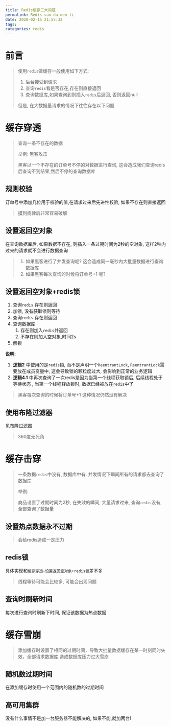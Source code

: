 ```yaml
---
title: Redis缓存三大问题
permalink: Redis-san-da-wen-ti
date: 2020-02-15 21:55:32
tags:
categories: redis
---
```


# 前言

> 使用`redis`做缓存一般使用如下方式:
>
> 1. 后台接受到请求
> 2. 查询`redis`看是否存在,存在则直接返回
> 3. 查询数据库,如果查询到则插入`redis`后返回, 否则返回null
>
> 但是, 在大数据量请求的情况下往往存在以下问题

<!--more-->

# 缓存穿透

> 查询一条不存在的数据
>
> 举例: 黑客攻击
>
> 黑客以一个不存在的订单号不停的对数据进行查询, 这会造成我们查询redis后查询不到结果,然后不停的查询数据库

## 规则校验

订单号中添加几位用于校验的值,在请求过来后先进性校验, 如果不存在则直接返回

> 摸到规律后非常容易破解

## 设置返回空对象

在查询数据库后, 如果数据不存在, 则插入一条过期时间为2秒的空对象, 这样2秒内过来的请求就不会进行数据查询

> 1. 如果黑客进行了并发查询呢? 这会造成同一毫秒内大批量数据进行查询数据库
> 2. 如果黑客每次查询的时候将订单号+1 呢?

## 设置返回空对象+redis锁

1. 查询`redis` 存在则返回
2. 加锁, 没有获取锁则等待
3. 查询`redis` 存在则返回
4. 查询数据库
   1. 存在则加入`redis`并返回
   2. 不存在则加入空对象,时间2s
5. 解锁

**说明:**

1. **逻辑2** 中使用的是`redis`锁, 而不是声明一个`ReentrantLock`, `ReentrantLock`需要放在成员变量中, 这会导致锁的颗粒度过大, 会影响到正常的业务逻辑
2. **逻辑4.1** 中再次查询了一次redis是因为当第一个线程获取锁后, 后续线程处于等待状态 , 当第一个线程释放锁时, 数据已经被放在`redis`中了

> 黑客每次查询的时候将订单号+1 这种情况仍然没有解决

## 使用布隆过滤器

见[布隆过滤器](https://www.chenguanting.top/2020/布隆过滤器)

> 360度无死角

# 缓存击穿

> 一条数据`redis`中没有, 数据库中有. 并发情况下瞬间所有的请求都去查询了数据库
>
> 举例:
>
> 商品设置了过期时间为2秒, 在失效的瞬间, 大量请求过来, 查询`redis`没有,全部查询了数据量

## 设置热点数据永不过期

> 会给redis造成一定压力

## redis锁

具体实现和`缓存穿透-设置返回空对象+redis锁`差不多

> 线程等待可能会比较多, 可能会出现问题

## 查询时刷新时间

每次进行查询时刷新下时间, 保证该数据为热点数据

# 缓存雪崩

> 添加缓存时设置了相同的过期时间，导致大批量数据缓存在某一时刻同时失效，全部请求数据库.造成数据库压力过大雪崩

## 随机数过期时间

在添加缓存时使用一个范围内的随机数的过期时间

## 高可用集群

没有什么事情不是加一台服务器不能解决的, 如果不能,就加两台!